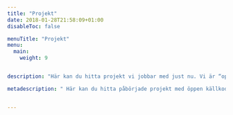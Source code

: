 ```yaml
---
title: "Projekt"
date: 2018-01-28T21:58:09+01:00
disableToc: false

menuTitle: "Projekt"
menu:
  main:
    weight: 9


description: "Här kan du hitta projekt vi jobbar med just nu. Vi är “open by default” och alla utvecklingsprojekt kan du som individ eller företag hjälpa till att utveckla eller ge oss synpunkter på."

metadescription: " Här kan du hitta påbörjade projekt med öppen källkod, som du själv kan vidareutveckla. Läs mer"


---
```




